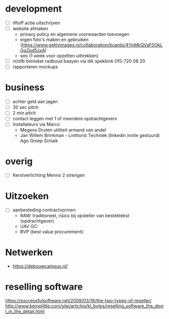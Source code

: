# development

- [ ] liftoff actie uitschrijven
- [ ] website afmaken
  - privacy policy en algemene voorwaarden toevoegen
  - eigen foto's maken en gebruiken (https://www.gettyimages.nl/collaboration/boards/4YpMkQVaF0OkLGgZpd5xxA)
  - seo (1 week voor opzetten uittrekken)
- [ ] nl/sfb bimloket radboud baayen via dik spekkink 015-720 08 20
- [ ] rapporteren mockups

# business

- [ ] achter geld aan jagen
- [ ] 30 sec pitch
- [ ] 2 min pitch
- [ ] contact leggen met 1 of meerdere opdrachtgevers
- [ ] Installateurs via Marco
  - Megens Druten utiliteit armand van andel
  - Jan Willem Brinkman - Linthorst Techniek (linkedin invite gestuurd)
    Ago Groep Schaik

# overig

- [ ] Kerstverlichting Menno 2 strengen

# Uitzoeken

- [ ] aanbesteding contractvormen
  - RAW: traditioneel, risico bij opsteller van bestektekst (opdrachtgever)
  - UAV GC:
  - BVP (best value procurement):

# Netwerken

- https://debouwcampus.nl/

# reselling software

https://successfulsoftware.net/2009/03/18/the-two-types-of-reseller/
http://www.kemplittle.com/site/articles/kl_bytes/reselling_software_the_devil_in_the_detail.html
